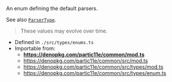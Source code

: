An enum defining the default parsers.

See also [`ParserType`](types?id=parsertype).

> These values may evolve over time.

- Defined in `./src/types/enums.ts`
- Importable from:
  - **https://denopkg.com/partic11e/common/mod.ts**
  - https://denopkg.com/partic11e/common/src/mod.ts
  - https://denopkg.com/partic11e/common/src/types/mod.ts
  - https://denopkg.com/partic11e/common/src/types/enum.ts
